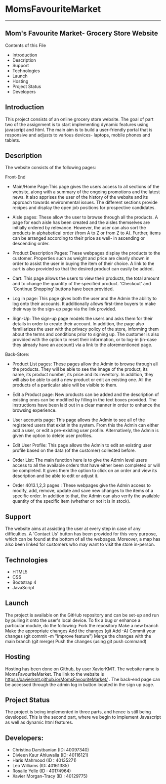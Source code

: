 # MomsFavouriteMarket
---------------------------------------------
Mom's Favourite Market- Grocery Store Website
---------------------------------------------

Contents of this File
* Introduction
* Description
* Support
* Technologies
* Launch
* Hosting
* Project Status
* Developers


Introduction
------------
This project consists of an online grocery store website. The goal of part two of the assignment is to start implementing dynamic features using javascript and html. The main aim is to build a user-friendly portal that is responsive and adjusts to various devices- laptops, mobile phones and tablets.


Description
-----------

The website consists of the following pages:

Front-End

* Main/Home Page:This page gives the users access to all sections of the website, along with a summary of the ongoing promotions and the latest news. It also apprises the user of the history of the website and its approach towards environmental issues. The different sections provide recipes and display the open job positions for prospective candidates.

* Aisle pages: These allow the user to browse through all the products. A page for each aisle has been created and the aisles themselves are initially ordered by relevance. However, the user can also sort the products in alphabetical order (from A to Z or from Z to A). Further, items can be arranged according to their price as well- in ascending or descending order.

* Product Description Pages: These webpages display the products to the customer. Properties such as weight and price are clearly shown in order to assist the user in buying the item of their choice. A link to the cart is also provided so that the desired product can easily be added.

* Cart: This page allows the users to view their products, the total amount and to change the quantity of the specified product. 'Checkout' and 'Continue Shopping' buttons have been provided.

* Log in page: This page gives both the user and the Admin the ability to log onto their accounts. It additionally allows first-time buyers to make their way to the sign-up page via the link provided.

* Sign-Up: The sign-up page models the users and asks them for their details in order to create their account. In addition, the page also familiarizes the user with the privacy policy of the store, informing them about the terms and conditions prior to signing up. The customer is also provided with the option to reset their information, or to log-in (in-case they already have an account) via a link to the aforementioned page.


	
Back-Store:

* Product List pages: These pages allow the Admin to browse through all the products. They will be able to see the image of the product, its name, its product number, its price and its inventory. In addition, they will also be able to add a new product or edit an existing one. All the products of a particular aisle will be visible to them.

* Edit a Product page: New products can be added and the description of existing ones can be modified by filling in the text boxes provided. The instructions have been laid out in a clear manner in order to enhance the browsing experience.

* User accounts page: This page allows the Admin to see all of the registered users that exist in the system. From this the Admin can either add a user, or edit a pre-existing user profile. Alternatively, the Admin is given the option to delete user profiles.

* Edit User Profile: This page allows the Admin to edit an existing user profile based on the data (of the customer) collected before.

* Order List: The main function here is to give the Admin level users access to all the available orders that have either been completed or will be completed. It gives them the option to click on an order and view its description and be able to edit or adjust it.

* Order 4013.1,2,3 pages : These webpages give the Admin access to modify, add, remove, update and save new changes to the items of a specific order. In addition to that, the Admin can also verify the available quantity of the specific item (whether or not it is in stock).


Support
-------
The website aims at assisting the user at every step in case of any difficulties. A 'Contact Us' button has been provided for this very purpose, which can be found at the bottom of all the webpages. Moreover, a map has also been linked for customers who may want to visit the store in-person.


Technologies
------------
* HTML5
* CSS
* Bootstrap 4
* JavaScript

Launch
------
The project is available on the GitHub repository and can be set-up and run by pulling it onto the user's local device.
To fix a bug or enhance a particular module, do the following:
	Fork the repository
	Make a new branch
	Make the appropriate changes 
	Add the changes (git Add -A)
	Commit your changes (git commit -m "Improve feature")
	Merge the changes with the main branch (git merge)
	Push the changes (using git push command)


Hosting
-------
Hosting has been done on Github, by user XavierKMT. The website name is MomsFavouriteMarket.
The link to the website is https://xavierkmt.github.io/MomsFavouriteMarket/ .
The back-end page can be accessed through the admin log in button located in the sign up page.


Project Status
--------------
The project is being implemented in three parts, and hence is still being developed. This is the second part, where we begin to implement Javascript as well as dynamic html features.


Developers:
----------
* Christina Darstbanian (ID: 40097340)
* Divleen Kaur Ahluwalia (ID: 40116121)
* Haris Mahmood (ID : 40135271)
* Leo Williams (ID: 40161385)
* Rosalie Yelle (ID : 40174964)
* Xavier Morgan-Tracy (ID : 40129775)
